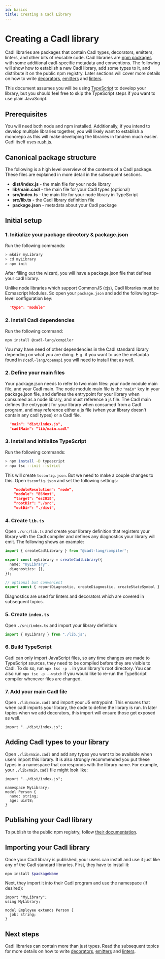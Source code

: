 ```yaml
---
id: basics
title: Creating a Cadl Library
---
```


# Creating a Cadl library

Cadl libraries are packages that contain Cadl types, decorators, emitters, linters, and other bits of reusable code. Cadl libraries are [npm packages](https://docs.npmjs.com/packages-and-modules/contributing-packages-to-the-registry) with some additional cadl-specific metadata and conventions. The following will show how to establish a new Cadl library, add some types to it, and distribute it on the public npm registry. Later sections will cover more details on how to write [decorators](create-decorators.md), [emitters](./emitters-basics.md) and [linters](./linters.md).

This document assumes you will be using [TypeScript](https://typescriptlang.org) to develop your library, but you should feel free to skip the TypeScript steps if you want to use plain JavaScript.

## Prerequisites

You will need both node and npm installed. Additionally, if you intend to develop multiple libraries together, you will likely want to establish a monorepo as this will make developing the libraries in tandem much easier. Cadl itself uses [rush.js](https://rushjs.io/).

## Canonical package structure

The following is a high level overview of the contents of a Cadl package. These files are explained in more detail in the subsequent sections.

- **dist/index.js** - the main file for your node library
- **lib/main.cadl** - the main file for your Cadl types (optional)
- **src/index.ts** - the main file for your node library in TypeScript
- **src/lib.ts** - the Cadl library definition file
- **package.json** - metadata about your Cadl package

## Initial setup

### 1. Initialize your package directory &amp; package.json

Run the following commands:

```bash
> mkdir myLibrary
> cd myLibrary
> npm init
```

After filling out the wizard, you will have a package.json file that defines your cadl library.

Unlike node libraries which support CommonJS (cjs), Cadl libraries must be Ecmascript Modules. So open your `package.json` and add the following top-level configuration key:

```json
  "type": "module"
```

### 2. Install Cadl dependencies

Run the following command:

```bash
npm install @cadl-lang/compiler
```

You may have need of other dependencies in the Cadl standard library depending on what you are doing. E.g. if you want to use the metadata found in `@cadl-lang/openapi` you will need to install that as well.

### 2. Define your main files

Your package.json needs to refer to two main files: your node module main file, and your Cadl main. The node module main file is the `"main"` key in your package.json file, and defines the entrypoint for your library when consumed as a node library, and must reference a js file. The Cadl main defines the entrypoint for your library when consumed from a Cadl program, and may reference either a js file (when your library doesn't contain any cadl types) or a Cadl file.

```json
  "main": "dist/index.js",
  "cadlMain": "lib/main.cadl"
```

### 3. Install and initialize TypeScript

Run the following commands:

```bash
> npm install -D typescript
> npx tsc --init --strict
```

This will create `tsconfig.json`. But we need to make a couple changes to this. Open `tsconfig.json` and set the following settings:

```json
    "moduleResolution": "node",
    "module": "ESNext",
    "target": "es2018",
    "rootDir": "./src",
    "outDir": "./dist",
```

### 4. Create `lib.ts`

Open `./src/lib.ts` and create your library definition that registers your library with the Cadl compiler and defines any diagnostics your library will emit. The following shows an example:

```typescript
import { createCadlLibrary } from "@cadl-lang/compiler";

export const myLibrary = createCadlLibrary({
  name: "myLibrary",
  diagnostics: {},
});

// optional but convenient
export const { reportDiagnostic, createDiagnostic, createStateSymbol } = myLibrary;
```

Diagnostics are used for linters and decorators which are covered in subsequent topics.

### 5. Create `index.ts`

Open `./src/index.ts` and import your library definition:

```typescript
import { myLibrary } from "./lib.js";
```

### 6. Build TypeScript

Cadl can only import JavaScript files, so any time changes are made to TypeScript sources, they need to be compiled before they are visible to Cadl. To do so, run `npx tsc -p .` in your library's root directory. You can also run `npx tsc -p --watch` if you would like to re-run the TypeScript compiler whenever files are changed.

### 7. Add your main Cadl file

Open `./lib/main.cadl` and import your JS entrypoint. This ensures that when cadl imports your library, the code to define the library is run. In later topics when we add decorators, this import will ensure those get exposed as well.

```cadl
import "../dist/index.js";
```

## Adding Cadl types to your library

Open `./lib/main.cadl` and add any types you want to be available when users import this library. It is also strongly recommended you put these types in a namespace that corresponds with the library name. For example, your `./lib/main.cadl` file might look like:

```cadl
import "../dist/index.js";

namespace MyLibrary;
model Person {
  name: string;
  age: uint8;
}
```

## Publishing your Cadl library

To publish to the public npm registry, follow [their documentation](https://docs.npmjs.com/creating-and-publishing-unscoped-public-packages).

## Importing your Cadl library

Once your Cadl library is published, your users can install and use it just like any of the Cadl standard libraries. First, they have to install it:

```bash
npm install $packageName
```

Next, they import it into their Cadl program and use the namespace (if desired):

```cadl
import "MyLibrary";
using MyLibrary;

model Employee extends Person {
  job: string;
}
```

## Next steps

Cadl libraries can contain more than just types. Read the subsequent topics for more details on how to write [decorators](./create-decorators.md), [emitters](./emitters-basics.md) and [linters](./linters.md).
